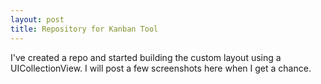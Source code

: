 ```yaml
---
layout: post
title: Repository for Kanban Tool
---
```


I've created a repo and started building the custom layout using a UICollectionView. I will post a few screenshots here when I get a chance.
